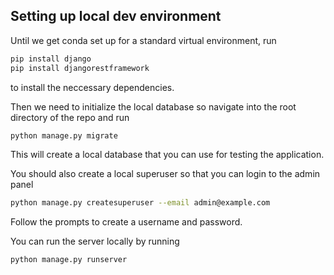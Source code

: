 ## Setting up local dev environment
Until we get conda set up for a standard virtual environment, run 
```bash
pip install django
pip install djangorestframework
```
to install the neccessary dependencies.

Then we need to initialize the local database so navigate into the root directory of the repo and run
```bash
python manage.py migrate
```
This will create a local database that you can use for testing the application.

You should also create a local superuser so that you can login to the admin panel
```bash
python manage.py createsuperuser --email admin@example.com
```
Follow the prompts to create a username and password.

You can run the server locally by running
```bash
python manage.py runserver
```
